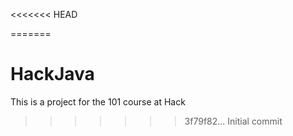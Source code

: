 <<<<<<< HEAD

=======
# HackJava

This is a project for the 101 course at Hack
>>>>>>> 3f79f82... Initial commit
